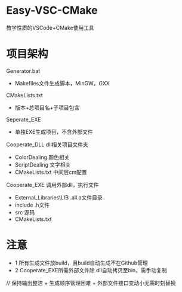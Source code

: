 # Easy-VSC-CMake
教学性质的VSCode+CMake使用工具

# 项目架构
Generator.bat   
-    Makefiles文件生成脚本，MinGW，GXX

CMakeLists.txt  
-    版本+总项目名+子项目包含

Seperate_EXE 
-    单独EXE生成项目，不含外部文件

Cooperate_DLL   dll相关项目文件夹
 -   ColorDealing    颜色相关
 -   ScriptDealing   文字相关
 -   CMakeLists.txt  中间层cm配置

Cooperate_EXE   调用外部dll，执行文件
-    External_Libraries\LIB  .all.a文件目录
-    include                 .h文件
-    src                     源码
-    CMakeLists.txt

# 注意
- 1 所有生成文件放build，且build自动生成不在Github管理
- 2 Cooperate_EXE所需外部文件除.dll自动拷贝至bin，需手动复制

//  保持输出整洁 + 生成顺序管理困难 + 外部文件接口变动小无需时刻替换
